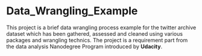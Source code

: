 # Data_Wrangling_Example

This project is a brief data wrangling process example for the twitter archive dataset which has been gathered, assessed and cleaned using various packages and wrangling technics. The project is a requirement part from the data analysis Nanodegree Program introduced by **Udacity**.
